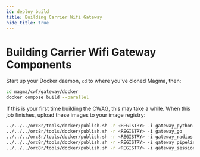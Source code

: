 ```yaml
---
id: deploy_build
title: Building Carrier Wifi Gateway
hide_title: true
---
```


# Building Carrier Wifi Gateway Components

Start up your Docker daemon, `cd` to where you've cloned Magma, then:

```bash
cd magma/cwf/gateway/docker
docker compose build --parallel
```

If this is your first time building the CWAG, this may take a while. When this
job finishes, upload these images to your image registry:

```bash
../../../orc8r/tools/docker/publish.sh -r <REGISTRY> -i gateway_python
../../../orc8r/tools/docker/publish.sh -r <REGISTRY> -i gateway_go
../../../orc8r/tools/docker/publish.sh -r <REGISTRY> -i gateway_radius
../../../orc8r/tools/docker/publish.sh -r <REGISTRY> -i gateway_pipelined
../../../orc8r/tools/docker/publish.sh -r <REGISTRY> -i gateway_sessiond
```
